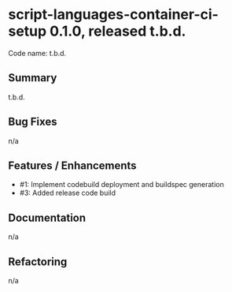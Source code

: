 # script-languages-container-ci-setup 0.1.0, released t.b.d.

Code name: t.b.d.

## Summary

t.b.d.


## Bug Fixes

n/a

## Features / Enhancements

 - #1: Implement codebuild deployment and buildspec generation
 - #3: Added release code build

## Documentation

n/a

## Refactoring

n/a
